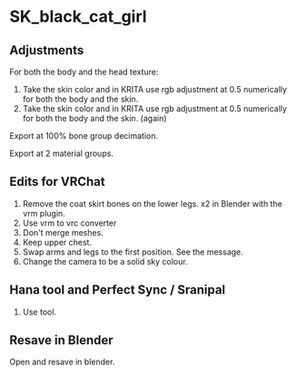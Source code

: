 # SK_black_cat_girl

## Adjustments

For both the body and the head texture:

1. Take the skin color and in KRITA use rgb adjustment at 0.5 numerically for both the body and the skin.
1. Take the skin color and in KRITA use rgb adjustment at 0.5 numerically for both the body and the skin. (again)

Export at 100% bone group decimation.

Export at 2 material groups.

## Edits for VRChat

1. Remove the coat skirt bones on the lower legs. x2 in Blender with the vrm plugin.
1. Use vrm to vrc converter
1. Don't merge meshes.
1. Keep upper chest.
1. Swap arms and legs to the first position. See the message.
1. Change the camera to be a solid sky colour.

## Hana tool and Perfect Sync / Sranipal

1. Use tool.

## Resave in Blender

Open and resave in blender.
